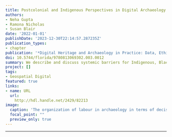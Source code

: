 ```yaml
---
title: Postcolonial and Indigenous Perspectives in Digital Archaeology
authors:
- Neha Gupta
- Ramona Nicholas
- Susan Blair
date: '2022-01-01'
publishDate: '2023-12-30T22:14:57.287235Z'
publication_types:
- chapter
publication: '*Digital Heritage and Archaeology in Practice: Data, Ethics, and Professionalism*'
doi: 10.5744/florida/9780813069302.003.0012
summary: We describe and discuss systemic barriers for Indigenous, Black and racialized archaeologists in securing employment and leadership positions in Canadian archaeology and ways to begin addressing these problematic practices.
project: []
tags:
- Geospatial Digital
featured: true
links:
- name: URL
  url: 
    http://hdl.handle.net/2429/82213
image:
  caption: 'The organization of labour in archaeology in terms of decision making and capacity building. In the field, laboratory and the in digital laboratory, positions that involve decision-making are negatively correlated with the ease of access to capacity; i.e. training for entry-level positions is more easily attained than for specialist positions. Moreover, there is no direct path to becoming a digital specialist from experience in data entry alone. Greater efforts are needed to recruit racialized and Indigenous people into archaeology, and support them into decision-making positions.'
  focal_point: ""
  preview_only: true
---
```


---
